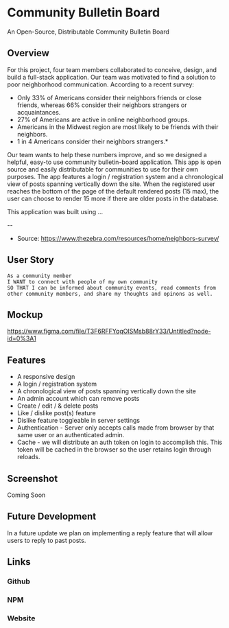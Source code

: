 # Community Bulletin Board
An Open-Source, Distributable Community Bulletin Board



## Overview
For this project, four team members collaborated to conceive, design, and build a full-stack application.  Our team was motivated to find a solution to poor neighborhood communication.  According to a recent survey:

- Only 33% of Americans consider their neighbors friends or close friends, whereas 66% consider their neighbors strangers or acquaintances.
- 27% of Americans are active in online neighborhood groups.
- Americans in the Midwest region are most likely to be friends with their neighbors.
- 1 in 4 Americans consider their neighbors strangers.*

Our team wants to help these numbers improve, and so we designed a helpful, easy-to use community bulletin-board application.  This app is open source and easily distributable for communities to use for their own purposes.  The app features a login / registration system and a chronological view of posts spanning vertically down the site.  When the registered user reaches the bottom of the page of the default rendered posts (15 max), the user can choose to render 15 more if there are older posts in the database.

This application was built using ...

--

* Source: https://www.thezebra.com/resources/home/neighbors-survey/
 
 ## User Story
 ```
 As a community member
 I WANT to connect with people of my own community
 SO THAT I can be informed about community events, read comments from other community members, and share my thoughts and opinons as well.
 ```
 
## Mockup
https://www.figma.com/file/T3F6RFFYqqOlSMsb88rY33/Untitled?node-id=0%3A1

 ## Features
 
- A responsive design
- A login / registration system
- A chronological view of posts spanning vertically down the site
- An admin account which can remove posts
- Create / edit / & delete posts
- Like / dislike post(s) feature
- Dislike feature toggleable in server settings
- Authentication - Server only accepts calls made from browser by that same user or an authenticated admin.
- Cache - we will distribute an auth token on login to accomplish this. This token will be cached in the browser so the user retains login through reloads.

## Screenshot
Coming Soon

## Future Development
In a future update we plan on implementing a reply feature that will allow users to reply to past posts.

## Links
### Github

### NPM

### Website
